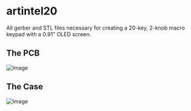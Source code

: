 # artintel20
All gerber and STL files necessary for creating a 20-key, 2-knob macro keypad with a 0.91" OLED screen.
## The PCB
![Image](https://github.com/user-attachments/assets/6f531048-c91b-4121-aa71-44d5bb3f3ad7)
## The Case
![Image](https://github.com/user-attachments/assets/608034a9-c93a-4e43-9e26-1357473501f8)
